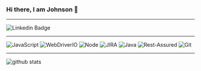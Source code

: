 ### Hi there, I am Johnson 👋

---------------------
<img alt="Linkedin Badge" src="https://img.shields.io/badge/-johnsonesta-blue?style=flat&amp;logo=Linkedin&amp;logoColor=white&amp;link=https://www.linkedin.com/in/johnsonesta/" style="max-width:100%;">

------------------
<img alt="JavaScript" src="https://img.shields.io/badge/JavaScript-F7DF1E?logo=javascript&logoColor=white&style=for-the-badge" /> <img alt="WebDriverIO" src="https://img.shields.io/badge/WebDriverIO-EA5906.svg?&amp;style=for-the-badge&amp;logo=WebdriverIO&amp;logoColor=white" style="max-width:100%;"> <img alt="Node" src="https://img.shields.io/badge/-Node.js-%23339933?&amp;style=for-the-badge&amp;logo=Node.js&amp;logoColor=white" style="max-width:100%;"> <img alt="JIRA" src="https://img.shields.io/badge/-JIRA-%230052CC?&amp;style=for-the-badge&amp;logo=JIRA&amp;logoColor=white" style="max-width:100%;"> <img alt="Java" src="https://img.shields.io/badge/-Java-%23007396?&amp;style=for-the-badge&amp;logo=Java&amp;logoColor=white" style="max-width:100%;"> <img alt="Rest-Assured" src="https://img.shields.io/badge/-Rest%20Assured-4BA82E?&amp;style=for-the-badge&amp;logo=Java&amp;logoColor=white" style="max-width:100%;"> <img alt="Git" src="https://img.shields.io/badge/git%20-%23F05032.svg?&amp;style=for-the-badge&amp;logo=git&amp;logoColor=white" style="max-width:100%;"> 

------------------
![github stats](https://github-readme-stats.vercel.app/api?username=jonn-set)

<!--
**jonn-set/jonn-set** is a ✨ _special_ ✨ repository because its `README.md` (this file) appears on your GitHub profile.

Here are some ideas to get you started:

- 🔭 I’m currently working on ...
- 🌱 I’m currently learning ...
- 👯 I’m looking to collaborate on ...
- 🤔 I’m looking for help with ...
- 💬 Ask me about ...
- 📫 How to reach me: ...
- 😄 Pronouns: ...
- ⚡ Fun fact: ...
-->
